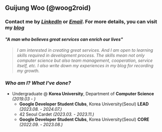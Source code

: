 ## Guijung Woo (@woog2roid)

### **Contact me by _[LinkedIn](https://www.linkedin.com/in/woog2roid/)_ or _[Email](mailto:wooguijung@korea.ac.kr)_. For more details, you can visit my _[blog](https://woog2roid.dev)_**

#### _"A man who believes great services can enrich our lives"_

> _I am interested in creating great services. And I am open to learning skills required in development process. The skills mean not only computer science but also team management, cooperation, service itself, etc. I also write down my experiences in my blog for recording my growth._

### _Who am I? What I've done?_

- Undergraduate @ **Korea University**, Department of **Computer Science** _(2019.03 - )_
  - **Google Developer Student Clubs**, Korea University(Seoul) **LEAD** _(2023.08. - 2024.07.)_
  - 42 Seoul Cardet _(2023.03. - 2023.11.)_
  - **Google Developer Student Clubs**, Korea University(Seoul) **CORE** _(2022.09. - 2023.08.)_
  
